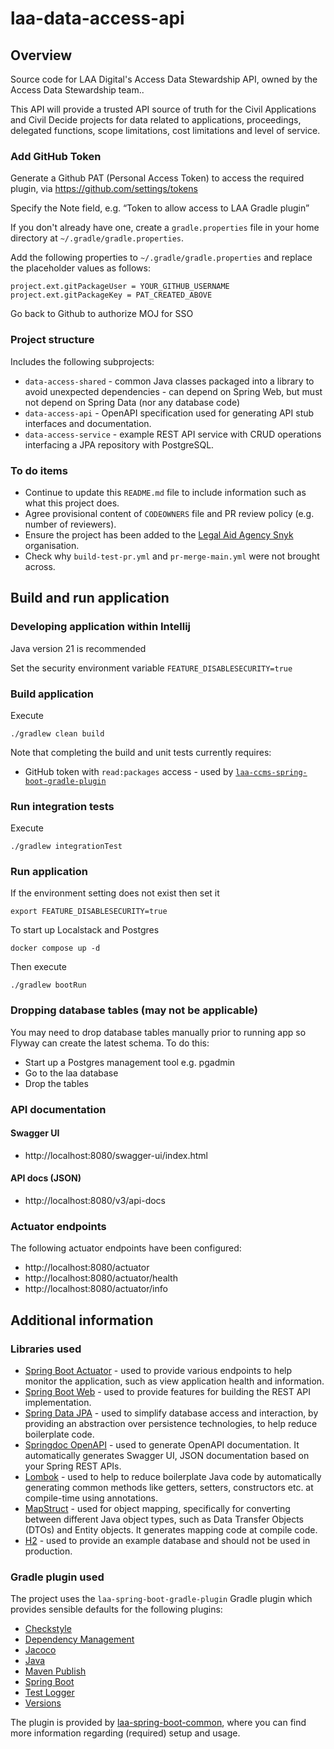 # laa-data-access-api

## Overview

Source code for LAA Digital's Access Data Stewardship API, owned by the Access Data Stewardship team..

This API will provide a trusted API source of truth for the Civil Applications and Civil Decide projects for data
related to applications, proceedings, delegated functions, scope limitations, cost limitations and level of service.

### Add GitHub Token
Generate a Github PAT (Personal Access Token) to access the required plugin, via https://github.com/settings/tokens

Specify the Note field, e.g. “Token to allow access to LAA Gradle plugin”

If you don't already have one, create a `gradle.properties` file in your home directory at `~/.gradle/gradle.properties`.

Add the following properties to `~/.gradle/gradle.properties` and replace the placeholder values as follows:

```
project.ext.gitPackageUser = YOUR_GITHUB_USERNAME
project.ext.gitPackageKey = PAT_CREATED_ABOVE
```

Go back to Github to authorize MOJ for SSO

### Project structure
Includes the following subprojects:

- `data-access-shared` - common Java classes packaged into a library to avoid unexpected dependencies - can depend
  on Spring Web, but must not depend on Spring Data (nor any database code)
- `data-access-api` - OpenAPI specification used for generating API stub interfaces and documentation.
- `data-access-service` - example REST API service with CRUD operations interfacing a JPA repository with PostgreSQL.

### To do items
- Continue to update this `README.md` file to include information such as what this project does.
- Agree provisional content of `CODEOWNERS` file and PR review policy (e.g. number of reviewers).
- Ensure the project has been added to the [Legal Aid Agency Snyk](https://app.snyk.io/org/legal-aid-agency) organisation.
- Check why `build-test-pr.yml` and `pr-merge-main.yml` were not brought across.

## Build and run application
### Developing application within Intellij
Java version 21 is recommended

Set the security environment variable
`FEATURE_DISABLESECURITY=true`

### Build application
Execute

`./gradlew clean build`

Note that completing the build and unit tests currently requires:
- GitHub token with `read:packages` access - used by [`laa-ccms-spring-boot-gradle-plugin`](#gradle-plugin-used)

### Run integration tests
Execute

`./gradlew integrationTest`

### Run application
If the environment setting does not exist then set it

`export FEATURE_DISABLESECURITY=true`

To start up Localstack and Postgres

`docker compose up -d`

Then execute

`./gradlew bootRun`

### Dropping database tables (may not be applicable)
You may need to drop database tables manually prior to running app so Flyway can create the latest schema. To do this:
- Start up a Postgres management tool e.g. pgadmin
- Go to the laa database
- Drop the tables

### API documentation
#### Swagger UI
- http://localhost:8080/swagger-ui/index.html
#### API docs (JSON)
- http://localhost:8080/v3/api-docs

### Actuator endpoints
The following actuator endpoints have been configured:
- http://localhost:8080/actuator
- http://localhost:8080/actuator/health
- http://localhost:8080/actuator/info

## Additional information

### Libraries used
- [Spring Boot Actuator](https://docs.spring.io/spring-boot/reference/actuator/index.html) - used to provide various endpoints to help monitor the application, such as view application health and information.
- [Spring Boot Web](https://docs.spring.io/spring-boot/reference/web/index.html) - used to provide features for building the REST API implementation.
- [Spring Data JPA](https://docs.spring.io/spring-data/jpa/reference/jpa.html) - used to simplify database access and interaction, by providing an abstraction over persistence technologies, to help reduce boilerplate code.
- [Springdoc OpenAPI](https://springdoc.org/) - used to generate OpenAPI documentation. It automatically generates Swagger UI, JSON documentation based on your Spring REST APIs.
- [Lombok](https://projectlombok.org/) - used to help to reduce boilerplate Java code by automatically generating common
  methods like getters, setters, constructors etc. at compile-time using annotations.
- [MapStruct](https://mapstruct.org/) - used for object mapping, specifically for converting between different Java object types, such as Data Transfer Objects (DTOs)
  and Entity objects. It generates mapping code at compile code.
- [H2](https://www.h2database.com/html/main.html) - used to provide an example database and should not be used in production.

### Gradle plugin used
The project uses the `laa-spring-boot-gradle-plugin` Gradle plugin which provides
sensible defaults for the following plugins:

- [Checkstyle](https://docs.gradle.org/current/userguide/checkstyle_plugin.html)
- [Dependency Management](https://plugins.gradle.org/plugin/io.spring.dependency-management)
- [Jacoco](https://docs.gradle.org/current/userguide/jacoco_plugin.html)
- [Java](https://docs.gradle.org/current/userguide/java_plugin.html)
- [Maven Publish](https://docs.gradle.org/current/userguide/publishing_maven.html)
- [Spring Boot](https://plugins.gradle.org/plugin/org.springframework.boot)
- [Test Logger](https://github.com/radarsh/gradle-test-logger-plugin)
- [Versions](https://github.com/ben-manes/gradle-versions-plugin)

The plugin is provided by [laa-spring-boot-common](https://github.com/ministryofjustice/laa-spring-boot-common), where you can find
more information regarding (required) setup and usage.
